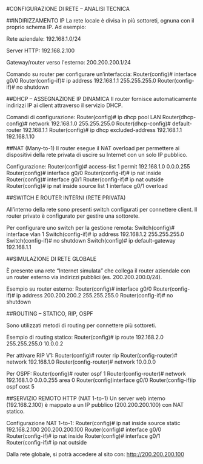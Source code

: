 #CONFIGURAZIONE DI RETE – ANALISI TECNICA

##INDIRIZZAMENTO IP
La rete locale è divisa in più sottoreti, ognuna con il proprio schema IP. Ad esempio:

Rete aziendale: 192.168.1.0/24

Server HTTP: 192.168.2.100

Gateway/router verso l'esterno: 200.200.200.1/24


Comando su router per configurare un’interfaccia: Router(config)# interface g0/0
Router(config-if)# ip address 192.168.1.1 255.255.255.0
Router(config-if)# no shutdown

##DHCP – ASSEGNAZIONE IP DINAMICA
Il router fornisce automaticamente indirizzi IP ai client attraverso il servizio DHCP.

Comandi di configurazione: Router(config)# ip dhcp pool LAN
Router(dhcp-config)# network 192.168.1.0 255.255.255.0
Router(dhcp-config)# default-router 192.168.1.1
Router(config)# ip dhcp excluded-address 192.168.1.1 192.168.1.10

##NAT (Many-to-1)
Il router esegue il NAT overload per permettere ai dispositivi della rete privata di uscire su Internet con un solo IP pubblico.

Configurazione: Router(config)# access-list 1 permit 192.168.1.0 0.0.0.255
Router(config)# interface g0/0
Router(config-if)# ip nat inside
Router(config)# interface g0/1
Router(config-if)# ip nat outside
Router(config)# ip nat inside source list 1 interface g0/1 overload

##SWITCH E ROUTER INTERNI (RETE PRIVATA)

All’interno della rete sono presenti switch configurati per connettere client. Il router privato è configurato per gestire una sottorete.

Per configurare uno switch per la gestione remota: Switch(config)# interface vlan 1
Switch(config-if)# ip address 192.168.1.2 255.255.255.0
Switch(config-if)# no shutdown
Switch(config)# ip default-gateway 192.168.1.1

##SIMULAZIONE DI RETE GLOBALE

È presente una rete “Internet simulata” che collega il router aziendale con un router esterno via indirizzi pubblici (es. 200.200.200.0/24).

Esempio su router esterno: Router(config)# interface g0/0
Router(config-if)# ip address 200.200.200.2 255.255.255.0
Router(config-if)# no shutdown

##ROUTING – STATICO, RIP, OSPF

Sono utilizzati metodi di routing per connettere più sottoreti.

Esempio di routing statico:
Router(config)# ip route 192.168.2.0 255.255.255.0 10.0.0.2

Per attivare RIP V1:
Router(config)# router rip
Router(config-router)# network 192.168.1.0
Router(config-router)# network 10.0.0.0

Per OSPF:
Router(config)# router ospf 1
Router(config-router)# network 192.168.1.0 0.0.0.255 area 0
Router(config)interface g0/0
Router(config-if)ip ospf cost 5

##SERVIZIO REMOTO HTTP (NAT 1-to-1)
Un server web interno (192.168.2.100) è mappato a un IP pubblico (200.200.200.100) con NAT statico.

Configurazione NAT 1-to-1: Router(config)# ip nat inside source static 192.168.2.100 200.200.200.100
Router(config)# interface g0/0
Router(config-if)# ip nat inside
Router(config)# interface g0/1
Router(config-if)# ip nat outside

Dalla rete globale, si potrà accedere al sito con: http://200.200.200.100
